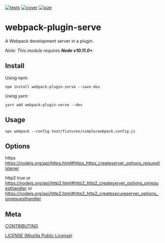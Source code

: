 [tests]: 	https://img.shields.io/circleci/project/github/shellscape/postcss-less.svg
[tests-url]: https://circleci.com/gh/shellscape/postcss-less

[cover]: https://codecov.io/gh/shellscape/postcss-less/branch/master/graph/badge.svg
[cover-url]: https://codecov.io/gh/shellscape/postcss-less

[size]: https://packagephobia.now.sh/badge?p=postcss-less
[size-url]: https://packagephobia.now.sh/result?p=postcss-less

[loglevel]: https://githhub.com/pimterry/loglevel
[loglevelpre]: https://github.com/kutuluk/loglevel-plugin-prefix
[methodFactory]: lib/MethodFactory.js
[prefixFactory]: factory/PrefixFactory.js

[![tests][tests]][tests-url]
[![cover][cover]][cover-url]
[![size][size]][size-url]

# webpack-plugin-serve

A Webpack development server in a plugin.

_Note: This module requires **Node v10.11.0+**._

## Install

Using npm:

```console
npm install webpack-plugin-serve --save-dev
```

Using yarn:

```console
yarn add webpack-plugin-serve --dev
```

## Usage

```console
npx webpack --config test/fixtures/simple/webpack.config.js
```

## Options

https
https://nodejs.org/api/https.html#https_https_createserver_options_requestlistener

http2
true
or https://nodejs.org/api/http2.html#http2_http2_createserver_options_onrequesthandler
or https://nodejs.org/api/http2.html#http2_http2_createsecureserver_options_onrequesthandler


## Meta

[CONTRIBUTING](./.github/CONTRIBUTING)

[LICENSE (Mozilla Public License)](./LICENSE)
